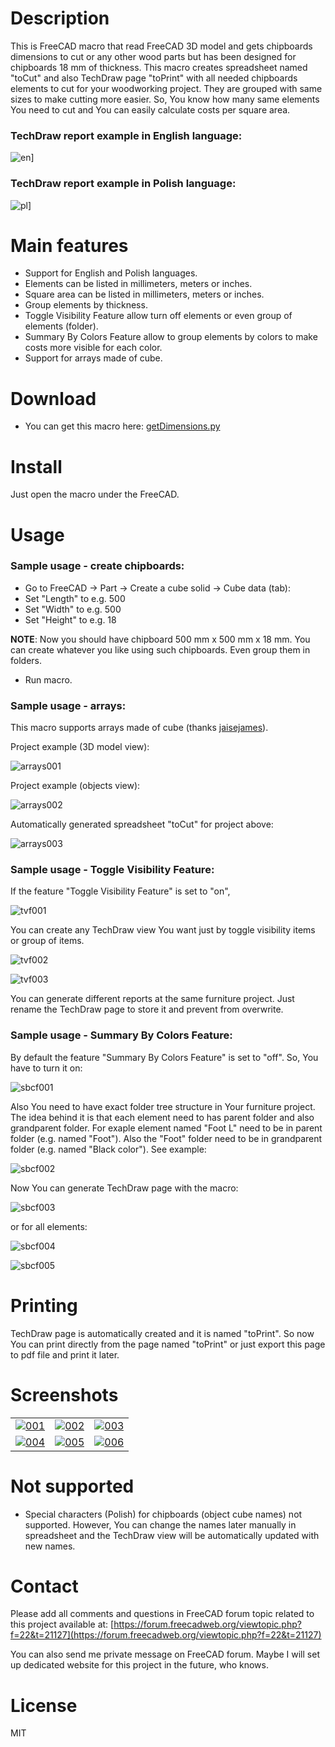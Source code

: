 # Description

This is FreeCAD macro that read FreeCAD 3D model and gets chipboards dimensions to cut or any other wood parts but has been designed for chipboards 18 mm of thickness. This macro creates spreadsheet named "toCut" and also TechDraw page "toPrint" with all needed chipboards elements to cut for your woodworking project. They are grouped with same sizes to make cutting more easier. So, You know how many same elements You need to cut and You can easily calculate costs per square area.

### TechDraw report example in English language:

![en](https://raw.githubusercontent.com/dprojects/getDimensions/master/screenshots/lang_en.png)]

### TechDraw report example in Polish language:

![pl](https://raw.githubusercontent.com/dprojects/getDimensions/master/screenshots/lang_pl.png)]

# Main features

* Support for English and Polish languages.
* Elements can be listed in millimeters, meters or inches.
* Square area can be listed in millimeters, meters or inches.
* Group elements by thickness.
* Toggle Visibility Feature allow turn off elements or even group of elements (folder).
* Summary By Colors Feature allow to group elements by colors to make costs more visible for each color.
* Support for arrays made of cube.

# Download

* You can get this macro here: [getDimensions.py](https://raw.githubusercontent.com/dprojects/getDimensions/master/getDimensions.py)

# Install

Just open the macro under the FreeCAD.

# Usage

### Sample usage - create chipboards:

* Go to FreeCAD -> Part -> Create a cube solid -> Cube data (tab):
* Set "Length" to e.g. 500
* Set "Width" to e.g. 500
* Set "Height" to e.g. 18

**NOTE**: Now you should have chipboard 500 mm x 500 mm x 18 mm. You can create whatever you like using such chipboards. Even group them in folders.

* Run macro.

### Sample usage - arrays:

This macro supports arrays made of cube (thanks [jaisejames](https://forum.freecadweb.org/memberlist.php?mode=viewprofile&u=10269)).

Project example (3D model view):

![arrays001](https://raw.githubusercontent.com/dprojects/getDimensions/master/screenshots/arrays001.png)

Project example (objects view):

![arrays002](https://raw.githubusercontent.com/dprojects/getDimensions/master/screenshots/arrays002.png)

Automatically generated spreadsheet "toCut" for project above:

![arrays003](https://raw.githubusercontent.com/dprojects/getDimensions/master/screenshots/arrays003.png)

### Sample usage - Toggle Visibility Feature:

If the feature "Toggle Visibility Feature" is set to "on", 

![tvf001](https://raw.githubusercontent.com/dprojects/getDimensions/master/screenshots/tvf001.png)

You can create any TechDraw view You want just by toggle visibility items or group of items. 

![tvf002](https://raw.githubusercontent.com/dprojects/getDimensions/master/screenshots/tvf002.png)

![tvf003](https://raw.githubusercontent.com/dprojects/getDimensions/master/screenshots/tvf003.png)

You can generate different reports at the same furniture project. Just rename the TechDraw page 
to store it and prevent from overwrite.

### Sample usage - Summary By Colors Feature:

By default the feature "Summary By Colors Feature" is set to "off". So, You have to turn it on:

![sbcf001](https://raw.githubusercontent.com/dprojects/getDimensions/master/screenshots/sbcf001.png)

Also You need to have exact folder tree structure in Your furniture project. The idea behind it is 
that each element need to has parent folder and also grandparent folder. For exaple element named 
"Foot L" need to be in parent folder (e.g. named "Foot"). Also the "Foot" folder need to be in 
grandparent folder (e.g. named "Black color"). See example: 

![sbcf002](https://raw.githubusercontent.com/dprojects/getDimensions/master/screenshots/sbcf002.png)

Now You can generate TechDraw page with the macro:

![sbcf003](https://raw.githubusercontent.com/dprojects/getDimensions/master/screenshots/sbcf003.png)

or for all elements:

![sbcf004](https://raw.githubusercontent.com/dprojects/getDimensions/master/screenshots/sbcf004.png)

![sbcf005](https://raw.githubusercontent.com/dprojects/getDimensions/master/screenshots/sbcf005.png)

# Printing

TechDraw page is automatically created and it is named "toPrint". So now You can print directly from the 
page named "toPrint" or just export this page to pdf file and print it later. 

# Screenshots

|   |   |   |
|---|---|---|
| [![001](https://raw.githubusercontent.com/dprojects/getDimensions/master/screenshots/matrix/001.png)](https://raw.githubusercontent.com/dprojects/getDimensions/master/screenshots/matrix/001.png) | [![002](https://raw.githubusercontent.com/dprojects/getDimensions/master/screenshots/matrix/002.png)](https://raw.githubusercontent.com/dprojects/getDimensions/master/screenshots/matrix/002.png) | [![003](https://raw.githubusercontent.com/dprojects/getDimensions/master/screenshots/matrix/003.png)](https://raw.githubusercontent.com/dprojects/getDimensions/master/screenshots/matrix/003.png) |
| [![004](https://raw.githubusercontent.com/dprojects/getDimensions/master/screenshots/matrix/004.png)](https://raw.githubusercontent.com/dprojects/getDimensions/master/screenshots/matrix/004.png) | [![005](https://raw.githubusercontent.com/dprojects/getDimensions/master/screenshots/matrix/005.png)](https://raw.githubusercontent.com/dprojects/getDimensions/master/screenshots/matrix/005.png) | [![006](https://raw.githubusercontent.com/dprojects/getDimensions/master/screenshots/matrix/006.png)](https://raw.githubusercontent.com/dprojects/getDimensions/master/screenshots/matrix/006.png) |

# Not supported

* Special characters (Polish) for chipboards (object cube names) not supported. However, You can change 
the names later manually in spreadsheet and the TechDraw view will be automatically updated with new names. 

# Contact

Please add all comments and questions in FreeCAD forum topic related to this project available at:
[https://forum.freecadweb.org/viewtopic.php?f=22&t=21127](https://forum.freecadweb.org/viewtopic.php?f=22&t=21127)

You can also send me private message on FreeCAD forum. Maybe I will set up dedicated website for this project in the future, who knows.

# License

MIT
